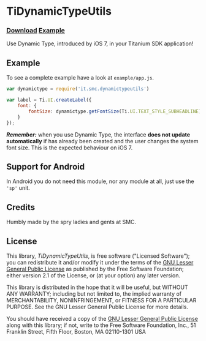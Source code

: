 TiDynamicTypeUtils
==========

### [Download][rls] [Example][exm]

[rls]: https://github.com/smclab/TiDynamicTypeUtils/releases
[exm]: https://github.com/smclab/TiDynamicTypeUtils/tree/master/example

Use Dynamic Type, introduced by iOS 7, in your Titanium SDK application!


Example
-------

To see a complete example have a look at `example/app.js`.

```js
var dynamictype = require('it.smc.dynamictypeutils')

var label = Ti.UI.createLabel({
	font: {
		fontSize: dynamictype.getFontSize(Ti.UI.TEXT_STYLE_SUBHEADLINE)
	}
});
```

***Remember:*** when you use Dynamic Type, the interface **does not update automatically** if has already been created and the user changes the system font size. This is the expected behaviour on iOS 7.

Support for Android
-------------------

In Android you do not need this module, nor any module at all, just use the `'sp'` unit.


Credits
-------

Humbly made by the spry ladies and gents at SMC.


License
-------

This library, *TiDynamicTypeUtils*, is free software ("Licensed Software"); you can
redistribute it and/or modify it under the terms of the [GNU Lesser General
Public License](http://www.gnu.org/licenses/lgpl-2.1.html) as published by the
Free Software Foundation; either version 2.1 of the License, or (at your
option) any later version.

This library is distributed in the hope that it will be useful, but WITHOUT ANY
WARRANTY; including but not limited to, the implied warranty of MERCHANTABILITY,
NONINFRINGEMENT, or FITNESS FOR A PARTICULAR PURPOSE. See the GNU Lesser General
Public License for more details.

You should have received a copy of the [GNU Lesser General Public
License](http://www.gnu.org/licenses/lgpl-2.1.html) along with this library; if
not, write to the Free Software Foundation, Inc., 51 Franklin Street, Fifth
Floor, Boston, MA 02110-1301 USA
